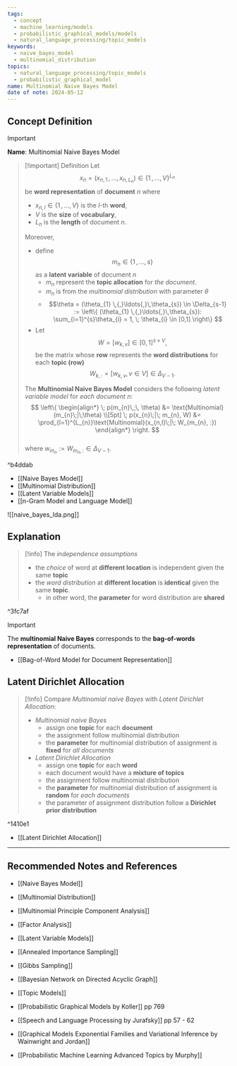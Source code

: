 ```yaml
---
tags:
  - concept
  - machine_learning/models
  - probabilistic_graphical_models/models
  - natural_language_processing/topic_models
keywords:
  - naive_bayes_model
  - multinomial_distribution
topics:
  - natural_language_processing/topic_models
  - probabilistic_graphical_model
name: Multinomial Naive Bayes Model
date of note: 2024-05-12
---
```


## Concept Definition

>[!important]
>**Name**: Multinomial Naive Bayes Model


>[!important] Definition
>Let $$x_{n} = (x_{n, 1} \,{,}\ldots{,}\, x_{n, L_{n}}) \in \{ 1 \,{,}\ldots{,}\, V\}^{L_{n}}$$ be **word representation** of **document** $n$ where
>- $x_{n, l}\in \{ 1 \,{,}\ldots{,}\,V \}$ is the $l$-th **word**,
>- $V$ is the **size** of **vocabulary**, 
>- $L_{n}$ is the **length** of document $n$.
> 
>Moreover, 
>- define $$m_{n} \in \{ 1 \,{,}\ldots{,}\, s \}$$ as a **latent variable** of document $n$
>	- $m_{n}$ represent the **topic allocation** for *the document*.    
>	- $m_{n}$ is from the *multinomial distribution* with parameter $\theta$
>	- $$\theta = (\theta_{1} \,{,}\ldots{,}\,\theta_{s}) \in \Delta_{s-1} := \left\{ (\theta_{1} \,{,}\ldots{,}\,\theta_{s}): \sum_{i=1}^{s}\theta_{i} = 1, \; \theta_{i} \in [0,1] \right\} $$
>- Let $$W = [w_{k,v}]\in [0,1]^{s \times V},$$ be the matrix whose **row** represents the **word distributions** for each **topic (row)** $$W_{k,:} = [w_{k,v}, v\in V] \in \Delta_{V-1}.$$
>  
>  
>The **Multinomial Naive Bayes Model** considers the following *latent variable model* for *each document* $n$:
>$$
>\left\{
>\begin{align*}
> \; p(m_{n}\,;\, \theta) &= \text{Multinomial}(m_{n}\;|\;\theta) \\[5pt]
> \; p(x_{n}\;|\; m_{n}, W) &=  \prod_{l=1}^{L_{n}}\text{Multinomial}(x_{n,l}\;|\; W_{m_{n}, :})
>\end{align*}
>\right.
>$$  
>where $w_{m_{n}}  := W_{m_{n}, :} \in \Delta_{V-1}$.

^b4ddab

- [[Naive Bayes Model]]
- [[Multinomial Distribution]]
- [[Latent Variable Models]]
- [[n-Gram Model and Language Model]]

![[naive_bayes_lda.png]]



## Explanation

>[!info]
>The *independence assumptions*
>- the *choice* of word at **different location** is independent given the same **topic**
>- the *word distribution* at **different location** is **identical** given the same **topic**. 
>	- in other word, the **parameter** for word distribution are **shared**

^3fc7af

>[!important]
>The **multinomial Naive Bayes** corresponds to the **bag-of-words representation** of documents. 

- [[Bag-of-Word Model for Document Representation]]

## Latent Dirichlet Allocation

>[!info]
>Compare *Multinomial naive Bayes* with *Latent Dirichlet Allocation*:
>- *Multinomial naive Bayes*
>	- assign one **topic** for each **document**
>	- the assignment follow multinomial distribution
>	- the **parameter** for multinomial distribution of assignment is **fixed** for *all documents*
>- *Latent Dirichlet Allocation*
>	- assign one **topic** for each **word**
>	- each document would have a **mixture of topics**
>	- the assignment follow multinomial distribution
>	- the **parameter** for multinomial distribution of assignment is **random** for *each documents*
>	- the parameter of assignment distribution follow a **Dirichlet prior distribution**

^1410e1


- [[Latent Dirichlet Allocation]]








-----------
##  Recommended Notes and References


- [[Naive Bayes Model]]
- [[Multinomial Distribution]]
- [[Multinomial Principle Component Analysis]]
- [[Factor Analysis]]
- [[Latent Variable Models]]


- [[Annealed Importance Sampling]]
- [[Gibbs Sampling]]
- [[Bayesian Network on Directed Acyclic Graph]]
- [[Topic Models]]




- [[Probabilistic Graphical Models by Koller]] pp 769
- [[Speech and Language Processing by Jurafsky]] pp 57 - 62
- [[Graphical Models Exponential Families and Variational Inference by Wainwright and Jordan]]
- [[Probabilistic Machine Learning Advanced Topics by Murphy]]
